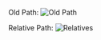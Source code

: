 Old Path:
![Old Path](/posts/files/test-images/images/apic_login.png "Old Path")

Relative Path:
![Relatives](test-images/images/apic_login_new.png "Relative Path")
